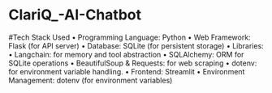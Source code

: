 # ClariQ_-AI-Chatbot
#Tech Stack Used
• Programming Language: Python
• Web Framework: Flask (for API server)
• Database: SQLite (for persistent storage)
• Libraries:
• Langchain: for memory and tool abstraction
• SQLAlchemy: ORM for SQLite operations
• BeautifulSoup & Requests: for web scraping
• dotenv: for environment variable handling.
• Frontend: Streamlit 
• Environment Management: dotenv (for environment variables)
